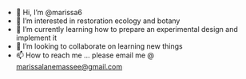 - 👋 Hi, I’m @marissa6
- 👀 I’m interested in restoration ecology and botany
- 🌱 I’m currently learning how to prepare an experimental design and implement it 
- 💞️ I’m looking to collaborate on learning new things
- 📫 How to reach me ... please email me @ marissalanemassee@gmail.com

<!---
marissa6/marissa6 is a ✨ special ✨ repository because its `README.md` (this file) appears on your GitHub profile.
You can click the Preview link to take a look at your changes.
--->
